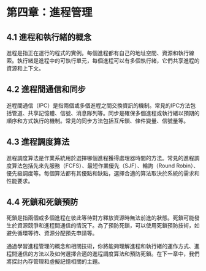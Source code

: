 # 第四章：進程管理

## 4.1 進程和執行緒的概念

進程是指正在運行的程式的實例。每個進程都有自己的地址空間、資源和執行線索。執行緒是進程中的可執行單元，每個進程可以有多個執行緒，它們共享進程的資源和上下文。

## 4.2 進程間通信和同步

進程間通信（IPC）是指兩個或多個進程之間交換資訊的機制。常見的IPC方法包括管道、共享記憶體、信號、消息隊列等。同步是確保多個進程或執行緒以預期的順序和方式執行的機制。常見的同步方法包括互斥鎖、條件變量、信號量等。

## 4.3 進程調度算法

進程調度算法是作業系統用於選擇哪個進程獲得處理器時間的方法。常見的進程調度算法包括先來先服務（FCFS）、最短作業優先（SJF）、輪詢（Round Robin）、優先級調度等。每個算法都有其優點和缺點，選擇合適的算法取決於系統的需求和性能要求。

## 4.4 死鎖和死鎖預防

死鎖是指兩個或多個進程在彼此等待對方釋放資源時無法前進的狀態。死鎖可能發生於資源競爭和進程間通信的情況下。為了預防死鎖，可以使用死鎖預防技術，如避免循環等待、資源分配預先申請等。

通過學習進程管理的概念和相關技術，你將能夠理解進程和執行緒的運作方式、進程間通信的方法以及如何選擇合適的進程調度算法和預防死鎖。在下一章中，我們將探討內存管理和虛擬記憶相關的主題。
